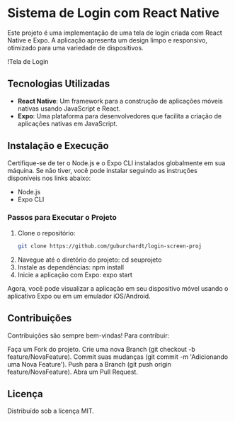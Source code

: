 # Sistema de Login com React Native

Este projeto é uma implementação de uma tela de login criada com React Native e Expo. A aplicação apresenta um design limpo e responsivo, otimizado para uma variedade de dispositivos.

!Tela de Login

## Tecnologias Utilizadas

- **React Native**: Um framework para a construção de aplicações móveis nativas usando JavaScript e React.
- **Expo**: Uma plataforma para desenvolvedores que facilita a criação de aplicações nativas em JavaScript.

## Instalação e Execução

Certifique-se de ter o Node.js e o Expo CLI instalados globalmente em sua máquina. Se não tiver, você pode instalar seguindo as instruções disponíveis nos links abaixo:

- Node.js
- Expo CLI

### Passos para Executar o Projeto

1. Clone o repositório:
   ```sh
   git clone https://github.com/guburchardt/login-screen-proj
2. Navegue até o diretório do projeto:
  cd seuprojeto
3. Instale as dependências:
   npm install
4. Inicie a aplicação com Expo:
   expo start

Agora, você pode visualizar a aplicação em seu dispositivo móvel usando o aplicativo Expo ou em um emulador iOS/Android.

## Contribuições

Contribuições são sempre bem-vindas! Para contribuir:

Faça um Fork do projeto.
Crie uma nova Branch (git checkout -b feature/NovaFeature).
Commit suas mudanças (git commit -m 'Adicionando uma Nova Feature').
Push para a Branch (git push origin feature/NovaFeature).
Abra um Pull Request.

## Licença
Distribuído sob a licença MIT.
